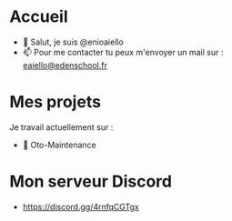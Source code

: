 # Accueil
- 👋 Salut, je suis @enioaiello
- 📫 Pour me contacter tu peux m'envoyer un mail sur : eaiello@edenschool.fr
# Mes projets
Je travail actuellement sur :
- 🧹 Oto-Maintenance
# Mon serveur Discord
- https://discord.gg/4rnfqCGTgx
